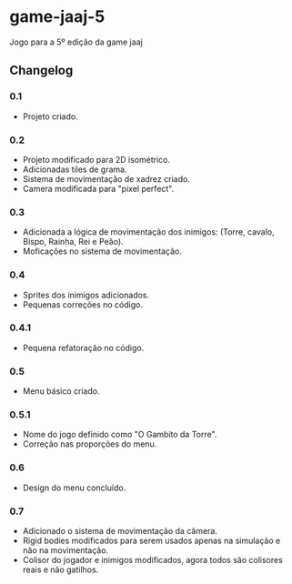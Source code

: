 # game-jaaj-5
Jogo para a 5º edição da game jaaj

## Changelog

### 0.1

* Projeto criado.

### 0.2

* Projeto modificado para 2D isométrico.
* Adicionadas tiles de grama.
* Sistema de movimentação de xadrez criado.
* Camera modificada para "pixel perfect".

### 0.3

* Adicionada a lógica de movimentação dos inimigos: (Torre, cavalo, Bispo, Rainha, Rei e Peão).
* Moficações no sistema de movimentação.

### 0.4

* Sprites dos inimigos adicionados.
* Pequenas correções no código.

### 0.4.1

* Pequena refatoração no código.

### 0.5

* Menu básico criado.

### 0.5.1

* Nome do jogo definido como "O Gambito da Torre".
* Correção nas proporções do menu.

### 0.6

* Design do menu concluído.

### 0.7

* Adicionado o sistema de movimentação da câmera.
* Rigid bodies modificados para serem usados apenas na simulação e não na movimentação.
* Colisor do jogador e inimigos modificados, agora todos são colisores reais e não gatilhos.
